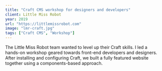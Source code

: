 ```yaml
---
title: "Craft CMS workshop for designers and developers"
client: Little Miss Robot
year: 2019
url: "https://littlemissrobot.com"
image: "lmr-craft.jpg"
tags: ["Craft CMS", "Workshop"]
---
```


The Little Miss Robot team wanted to level up their Craft skills. I led a hands-on workshop geared towards front-end developers and designers. After installing and configuring Craft, we built a fully featured website together using a components-based approach.
